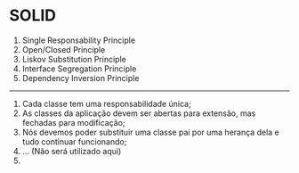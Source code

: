 # SOLID

1. Single Responsability Principle
2. Open/Closed Principle
3. Liskov Substitution Principle
4. Interface Segregation Principle
5. Dependency Inversion Principle

----------------------------------

1. Cada classe tem uma responsabilidade única;
2. As classes da aplicação devem ser abertas para extensão, mas fechadas para modificação;
3. Nós devemos poder substituir uma classe pai por uma herança dela e tudo continuar funcionando;
4. ... (Não será utilizado aqui)
5. 